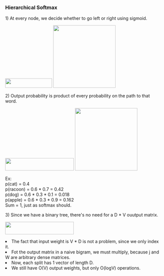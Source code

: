 <h3>Hierarchical Softmax</h3>
<p>1) At every node, we decide whether to go left or right using sigmoid.</p>
<img src="https://user-images.githubusercontent.com/17066776/66058358-371b9680-e575-11e9-8116-b55fbfec4750.png" width="150" height="30"/>
<img src="https://user-images.githubusercontent.com/17066776/66057437-a7291d00-e573-11e9-8182-09ceff05340f.png" width="200" height="200" />
<p>2) Output probability is product of every probability on the path to that word.</p>
<img src="https://user-images.githubusercontent.com/17066776/66059094-6c74b400-e576-11e9-8ee0-16ff0e731222.png" width="220" height="40"/>
<img src="https://user-images.githubusercontent.com/17066776/66059075-62eb4c00-e576-11e9-857c-4fb993873950.png" width="200" height="200" />
<p>Ex:<br>p(cat) = 0.4<br>p(racoon) = 0.6 * 0.7 = 0.42<br>p(dog) = 0.6 * 0.3 * 0.1 = 0.018<br>p(apple) = 0.6 * 0.3 * 0.9 = 0.162<br>Sum = 1, just as softmax should.</p>
<p>3) Since we have a binary tree, there's no need for a D * V ouutput matrix.</p>
<img src="https://user-images.githubusercontent.com/17066776/66060631-f02fa000-e578-11e9-887e-1e64857f9a00.png" width="220" height="40"/>
<p>
<li>The fact that input weight is V * D is not a problem, since we only index it.</li>
<li>Fot the output matrix in a naive bigram, we must multiply, because j and W are arbitrary dense matrices.</li>
<li>Now, each split has 1 vector of length D.</li>
<li>We still have O(V) output weights, but only O(logV) operations.</li>
